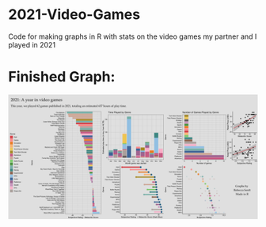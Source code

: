 # 2021-Video-Games
Code for making graphs in R with stats on the video games my partner and I played in 2021

# Finished Graph: 
![image](2021_video_games.png)
